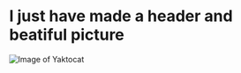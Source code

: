 # I just have made a header and beatiful picture

![Image of Yaktocat](https://octodex.github.com/images/yaktocat.png) 
